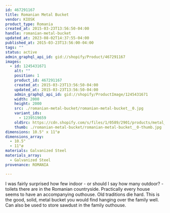 ```yaml
---
id: 467291167
title: Romanian Metal Bucket
vendor: KIOSK
product_type: Romania
created_at: 2015-03-23T13:56:50-04:00
handle: romanian-metal-bucket
updated_at: 2023-08-02T14:37:55-04:00
published_at: 2015-03-23T13:56:00-04:00
tags: ""
status: active
admin_graphql_api_id: gid://shopify/Product/467291167
images:
  - id: 1245431671
    alt: ""
    position: 1
    product_id: 467291167
    created_at: 2015-03-23T13:56:50-04:00
    updated_at: 2015-03-23T13:56:50-04:00
    admin_graphql_api_id: gid://shopify/ProductImage/1245431671
    width: 2000
    height: 2000
    src: ./romanian-metal-bucket/romanian-metal-bucket__0.jpg
    variant_ids:
      - 1239519659
    oldSrc: https://cdn.shopify.com/s/files/1/0589/2901/products/metal_bucket_2.jpeg?v=1427133410
    thumb: ./romanian-metal-bucket/romanian-metal-bucket__0-thumb.jpg
dimensions: 10.5" x 11"ø
dimensions_array:
  - 10.5"
  - 11"ø
materials: Galvanized Steel
materials_array:
  - Galvanized Steel
provenance: ROMANIA

---
```


I was fairly surprised how few indoor \- or should I say how many outdoor? - toilets there are in the Romanian countryside. Practically every house seems to have an accompanying outhouse. Old traditions die hard. This is the good, solid, metal bucket you would find hanging over the family well. Can also be used to store sawdust in the family outhouse.